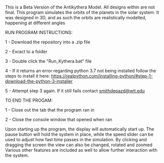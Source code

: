 This is a Beta Version of the Antikythera Model. All designs within are not final. This program simulates the orbits of the planets in the solar system. It was designed in 3D, and as such the orbits are realistically modelled, happening at different angles

RUN PROGRAM INSTRUCTIONS:

1 - Download the repository into a .zip file

2 - Exract to a folder

3 - Double click the "Run_Kythera.bat" file

4 - If it returns an error regarding python 3.7 not being installed follow the steps to install it here: https://realpython.com/installing-python/#step-1-download-the-python-3-installer

5 - Attempt step 3 again. If it still fails contact smithdepazd@wit.edu

TO END THE PROGAM:

1 - Close out the tab that the program ran in

2 - Close the console window that opened when ran

Upon starting up the program, the display will automatically start up. The pause button will hold the system in place, while the speed slider can be used to adjust how fast time passes in the simulation. By clicking and dragging the screen the view can also be changed, rotated and zoomed Various other features are included as well to allow further interaction with the system.
